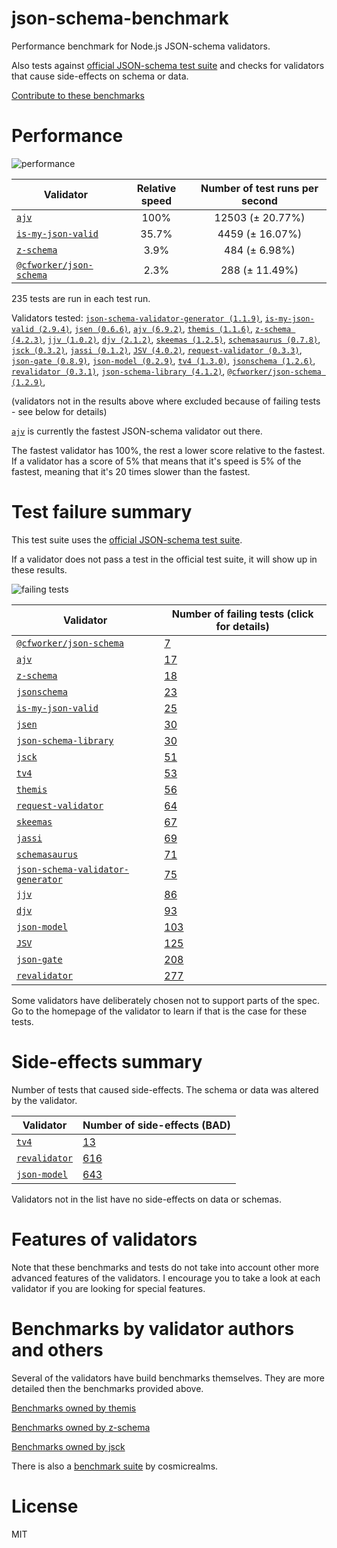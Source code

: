 # json-schema-benchmark
Performance benchmark for Node.js JSON-schema validators.

Also tests against [official JSON-schema test suite](https://github.com/json-schema/JSON-Schema-Test-Suite) and checks
for validators that cause side-effects on schema or data.

[Contribute to these benchmarks](https://github.com/ebdrup/json-schema-benchmark/blob/master/CONTRIBUTING.md)

# Performance

![performance](https://chart.googleapis.com/chart?chxt=x,y&cht=bhs&chco=76A4FB&chls=2.0&chbh=96,4,1&chs=600x420&chxl=-1:|ajv|is-my-json-valid|z-schema|@cfworker&#x2F;json-schema&chd=t:100,35.7,3.9,2.3)

|Validator|Relative speed|Number of test runs per second|
|---------|:------------:|:----------------------------:|
|[`ajv`](https://github.com/epoberezkin/ajv)|100%|12503 (± 20.77%)|
|[`is-my-json-valid`](https://github.com/mafintosh/is-my-json-valid)|35.7%|4459 (± 16.07%)|
|[`z-schema`](https://github.com/zaggino/z-schema)|3.9%|484 (± 6.98%)|
|[`@cfworker/json-schema`](https://github.com/cfworker/cfworker/tree/master/packages/json-schema/README.md)|2.3%|288 (± 11.49%)|

235 tests are run in each test run.

Validators tested: [`json-schema-validator-generator (1.1.9)`](https://github.com/danwang/json-schema-validator-generator), [`is-my-json-valid (2.9.4)`](https://github.com/mafintosh/is-my-json-valid), [`jsen (0.6.6)`](https://github.com/bugventure/jsen), [`ajv (6.9.2)`](https://github.com/epoberezkin/ajv), [`themis (1.1.6)`](https://github.com/playlyfe/themis), [`z-schema (4.2.3)`](https://github.com/zaggino/z-schema), [`jjv (1.0.2)`](https://github.com/acornejo/jjv), [`djv (2.1.2)`](https://github.com/korzio/djv#readme), [`skeemas (1.2.5)`](https://github.com/Prestaul/skeemas#readme), [`schemasaurus (0.7.8)`](https://github.com/AlexeyGrishin/schemasaurus), [`jsck (0.3.2)`](https://github.com/pandastrike/jsck#readme), [`jassi (0.1.2)`](https://github.com/iclanzan/jassi), [`JSV (4.0.2)`](http://github.com/garycourt/JSV), [`request-validator (0.3.3)`](https://github.com/bugventure/request-validator), [`json-gate (0.8.9)`](https://github.com/oferei/json-gate#readme), [`json-model (0.2.9)`](https://github.com/geraintluff/json-model), [`tv4 (1.3.0)`](https://github.com/geraintluff/tv4), [`jsonschema (1.2.6)`](https://github.com/tdegrunt/jsonschema#readme), [`revalidator (0.3.1)`](https://github.com/flatiron/revalidator), [`json-schema-library (4.1.2)`](https://github.com/sagold/json-schema-library), [`@cfworker/json-schema (1.2.9)`](https://github.com/cfworker/cfworker/tree/master/packages/json-schema/README.md), 

(validators not in the results above where excluded because of failing tests - see below for details)

[`ajv`](https://github.com/epoberezkin/ajv) is currently the fastest JSON-schema validator out there.

The fastest validator has 100%, the rest a lower score relative to the fastest.
If a validator has a score of 5% that means that it's speed is 5% of the fastest,
meaning that it's 20 times slower than the fastest.

# Test failure summary

This test suite uses the [official JSON-schema test suite](https://github.com/json-schema/JSON-Schema-Test-Suite).

If a validator does not pass a test in the official test suite, it will show up in these results.

![failing tests](https://chart.googleapis.com/chart?chxt=x,y&cht=bhs&chco=76A4FB&chls=2.0&chbh=15,4,1&chs=600x419&chxl=-1:|@cfworker&#x2F;json-schema|ajv|z-schema|jsonschema|is-my-json-valid|jsen|json-schema-library|jsck|tv4|themis|request-validator|skeemas|jassi|schemasaurus|json-schema-validator-generator|jjv|djv|json-model|JSV|json-gate|revalidator&chd=t:7,17,18,23,25,30,30,51,53,56,64,67,69,71,75,86,93,103,125,208,277&chxr=0,0,277&chds=0,277)

|Validator|Number of failing tests (click for details)|
|---------|-----------------------|
|[`@cfworker/json-schema`](https://github.com/cfworker/cfworker/tree/master/packages/json-schema/README.md)|[7](https://github.com/ebdrup/json-schema-benchmark/blob/master/reports/@cfworker&#x2F;json-schema.md)|
|[`ajv`](https://github.com/epoberezkin/ajv)|[17](https://github.com/ebdrup/json-schema-benchmark/blob/master/reports/ajv.md)|
|[`z-schema`](https://github.com/zaggino/z-schema)|[18](https://github.com/ebdrup/json-schema-benchmark/blob/master/reports/z-schema.md)|
|[`jsonschema`](https://github.com/tdegrunt/jsonschema#readme)|[23](https://github.com/ebdrup/json-schema-benchmark/blob/master/reports/jsonschema.md)|
|[`is-my-json-valid`](https://github.com/mafintosh/is-my-json-valid)|[25](https://github.com/ebdrup/json-schema-benchmark/blob/master/reports/is-my-json-valid.md)|
|[`jsen`](https://github.com/bugventure/jsen)|[30](https://github.com/ebdrup/json-schema-benchmark/blob/master/reports/jsen.md)|
|[`json-schema-library`](https://github.com/sagold/json-schema-library)|[30](https://github.com/ebdrup/json-schema-benchmark/blob/master/reports/json-schema-library.md)|
|[`jsck`](https://github.com/pandastrike/jsck#readme)|[51](https://github.com/ebdrup/json-schema-benchmark/blob/master/reports/jsck.md)|
|[`tv4`](https://github.com/geraintluff/tv4)|[53](https://github.com/ebdrup/json-schema-benchmark/blob/master/reports/tv4.md)|
|[`themis`](https://github.com/playlyfe/themis)|[56](https://github.com/ebdrup/json-schema-benchmark/blob/master/reports/themis.md)|
|[`request-validator`](https://github.com/bugventure/request-validator)|[64](https://github.com/ebdrup/json-schema-benchmark/blob/master/reports/request-validator.md)|
|[`skeemas`](https://github.com/Prestaul/skeemas#readme)|[67](https://github.com/ebdrup/json-schema-benchmark/blob/master/reports/skeemas.md)|
|[`jassi`](https://github.com/iclanzan/jassi)|[69](https://github.com/ebdrup/json-schema-benchmark/blob/master/reports/jassi.md)|
|[`schemasaurus`](https://github.com/AlexeyGrishin/schemasaurus)|[71](https://github.com/ebdrup/json-schema-benchmark/blob/master/reports/schemasaurus.md)|
|[`json-schema-validator-generator`](https://github.com/danwang/json-schema-validator-generator)|[75](https://github.com/ebdrup/json-schema-benchmark/blob/master/reports/json-schema-validator-generator.md)|
|[`jjv`](https://github.com/acornejo/jjv)|[86](https://github.com/ebdrup/json-schema-benchmark/blob/master/reports/jjv.md)|
|[`djv`](https://github.com/korzio/djv#readme)|[93](https://github.com/ebdrup/json-schema-benchmark/blob/master/reports/djv.md)|
|[`json-model`](https://github.com/geraintluff/json-model)|[103](https://github.com/ebdrup/json-schema-benchmark/blob/master/reports/json-model.md)|
|[`JSV`](http://github.com/garycourt/JSV)|[125](https://github.com/ebdrup/json-schema-benchmark/blob/master/reports/JSV.md)|
|[`json-gate`](https://github.com/oferei/json-gate#readme)|[208](https://github.com/ebdrup/json-schema-benchmark/blob/master/reports/json-gate.md)|
|[`revalidator`](https://github.com/flatiron/revalidator)|[277](https://github.com/ebdrup/json-schema-benchmark/blob/master/reports/revalidator.md)|

Some validators have deliberately chosen not to support parts of the spec. Go to the homepage of the validator to learn if
that is the case for these tests.

# Side-effects summary

Number of tests that caused side-effects. The schema or data was altered by the validator.

|Validator|Number of side-effects (BAD)|
|---------|----------------------------|
|[`tv4`](https://github.com/geraintluff/tv4)|[13](https://github.com/ebdrup/json-schema-benchmark/blob/master/reports/tv4-side-effects.md)|
|[`revalidator`](https://github.com/flatiron/revalidator)|[616](https://github.com/ebdrup/json-schema-benchmark/blob/master/reports/revalidator-side-effects.md)|
|[`json-model`](https://github.com/geraintluff/json-model)|[643](https://github.com/ebdrup/json-schema-benchmark/blob/master/reports/json-model-side-effects.md)|

Validators not in the list have no side-effects on data or schemas.

# Features of validators

Note that these benchmarks and tests do not take into account other more advanced features of the validators. I encourage
you to take a look at each validator if you are looking for special features.

# Benchmarks by validator authors and others

Several of the validators have build benchmarks themselves. They are
more detailed then the benchmarks provided above.

[Benchmarks owned by themis](https://cdn.rawgit.com/playlyfe/themis/master/benchmark/results.html)

[Benchmarks owned by z-schema](https://rawgit.com/zaggino/z-schema/master/benchmark/results.html)

[Benchmarks owned by jsck](https://github.com/pandastrike/jsck/blob/master/doc/benchmarks.md)

There is also a [benchmark suite](https://github.com/Sembiance/cosmicrealms.com/tree/master/sandbox/benchmark-of-node-dot-js-json-validation-modules-part-3)
by cosmicrealms.

# License
MIT
